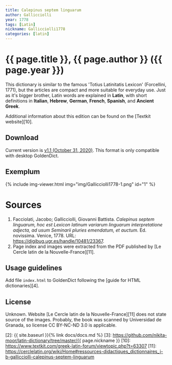 ```yaml
---
title: Calepinus septem linguarum
author: Gallicciolli
year: 1778
tags: [Latin]
nickname: Gallicciolli1778
categories: [latin]
---
```

# {{ page.title }}, {{ page.author }} ({{ page.year }})

This dictionary is similar to the famous 'Totius Latinitatis Lexicon' (Forcellini, 1771), but the articles are compact and more suitable for everyday use. Just as it's bigger brother, Latin words are explained in **Latin**, with short definitions in **Italian**, **Hebrew**, **German**, **French**, **Spanish**, and **Ancient Greek**.

Additional information about this edition can be found on the [Textkit website][10].


## Download

Current version is [v1.1 (October 31, 2020)][1]. This format is only compatible with desktop GoldenDict.


## Exemplum

{% include img-viewer.html img="img/Gallicciolli1778-1.png" id="1" %}


# Sources

1. Facciolati, Jacobo; Gallicciolli, Giovanni Battista. _Calepinus septem linguarum, hoc est Lexicon latinum variarum linguarum interpretatione adjecta, ad usum Seminarii pluries emendatum, et auctum._ Ed. novissima. Venice, 1778. URL: <https://digibug.ugr.es/handle/10481/23367>.
1. Page index and images were extracted from the PDF published by [Le Cercle latin de la Nouvelle-France][11].


## Usage guidelines

Add file `index.html` to GoldenDict following the [guide for HTML dictionaries][4].


## License

Unknown. Website [Le Cercle latin de la Nouvelle-France][11] does not state source of the images. Probably, the book was scanned by Universidad de Granada, so license CC BY-NC-ND 3.0 is applicable. 


[1]: https://github.com/nikita-moor/latin-dictionary/releases/tag/2020-10-31
[2]: {{ site.baseurl }}{% link docs/docs.md %}
[3]: https://github.com/nikita-moor/latin-dictionary/tree/master/{{ page.nickname }}
[10]: https://www.textkit.com/greek-latin-forum/viewtopic.php?t=63307
[11]: https://cerclelatin.org/wiki/Home#ressources-didactiques_dictionnaires_j-b-gallicciolli-calepinus-septem-linguarum
